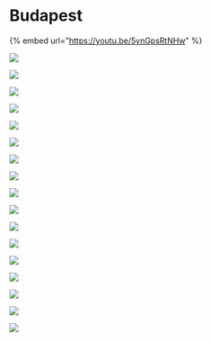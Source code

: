 # Budapest

{% embed url="https://youtu.be/5ynGpsRtNHw" %}

![](https://istvs2017.hu/wp-content/uploads/photos/thumbs/budapest\_01.jpg)

![](https://istvs2017.hu/wp-content/uploads/photos/thumbs/budapest\_02.jpg)

![](https://istvs2017.hu/wp-content/uploads/photos/thumbs/budapest\_03.jpg)

[![](https://istvs2017.hu/wp-content/uploads/photos/thumbs/budapest\_04.jpg)](https://istvs2017.hu/wp-content/uploads/photos/budapest\_04.jpg)

[![](https://istvs2017.hu/wp-content/uploads/photos/thumbs/budapest\_05.jpg)](https://istvs2017.hu/wp-content/uploads/photos/budapest\_05.jpg)

[![](https://istvs2017.hu/wp-content/uploads/photos/thumbs/budapest\_06.jpg)](https://istvs2017.hu/wp-content/uploads/photos/budapest\_06.jpg)

[![](https://istvs2017.hu/wp-content/uploads/photos/thumbs/budapest\_07.jpg)](https://istvs2017.hu/wp-content/uploads/photos/budapest\_07.jpg)

[![](https://istvs2017.hu/wp-content/uploads/photos/thumbs/budapest\_08.jpg)](https://istvs2017.hu/wp-content/uploads/photos/budapest\_08.jpg)

[![](https://istvs2017.hu/wp-content/uploads/photos/thumbs/budapest\_09.jpg)](https://istvs2017.hu/wp-content/uploads/photos/budapest\_09.jpg)

[![](https://istvs2017.hu/wp-content/uploads/photos/thumbs/budapest\_10.jpg)](https://istvs2017.hu/wp-content/uploads/photos/budapest\_10.jpg)

[![](https://istvs2017.hu/wp-content/uploads/photos/thumbs/budapest\_11.jpg)](https://istvs2017.hu/wp-content/uploads/photos/budapest\_11.jpg)

[![](https://istvs2017.hu/wp-content/uploads/photos/thumbs/budapest\_12.jpg)](https://istvs2017.hu/wp-content/uploads/photos/budapest\_12.jpg)

[![](https://istvs2017.hu/wp-content/uploads/photos/thumbs/budapest\_13.jpg)](https://istvs2017.hu/wp-content/uploads/photos/budapest\_13.jpg)

[![](https://istvs2017.hu/wp-content/uploads/photos/thumbs/budapest\_14.jpg)](https://istvs2017.hu/wp-content/uploads/photos/budapest\_14.jpg)

[![](https://istvs2017.hu/wp-content/uploads/photos/thumbs/budapest\_15.jpg)](https://istvs2017.hu/wp-content/uploads/photos/budapest\_15.jpg)

[![](https://istvs2017.hu/wp-content/uploads/photos/thumbs/budapest\_16.jpg)](https://istvs2017.hu/wp-content/uploads/photos/budapest\_16.jpg)

![](../.gitbook/assets/budapest.png)
